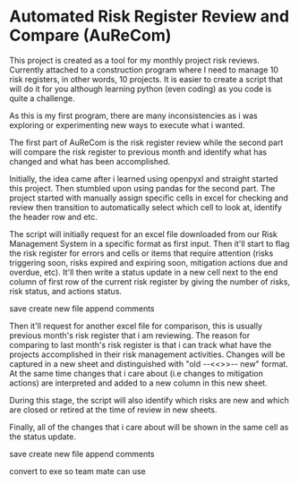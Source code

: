 # Automated Risk Register Review and Compare (AuReCom)

This project is created as a tool for my monthly project risk reviews. Currently attached to a construction program where I need to manage 10 risk registers, in other words, 10 projects. It is easier to create a script that will do it for you although learning python (even coding) as you code is quite a challenge.

As this is my first program, there are many inconsistencies as i was exploring or experimenting new ways to execute what i wanted.

The first part of AuReCom is the risk register review while the second part will compare the risk register to previous month and identify what has changed and what has been accomplished.

Initially, the idea came after i learned using openpyxl and straight started this project. Then stumbled upon using pandas for the second part. The project started with manually assign specific cells in excel for checking and review then transition to automatically select which cell to look at, identify the header row and etc.

The script will initially request for an excel file downloaded from our Risk Management System in a specific format as first input. Then it'll start to flag the risk register for errors and cells or items that require attention (risks triggering soon, risks expired and expiring soon, mitigation actions due and overdue, etc). It'll then write a status update in a new cell next to the end column of first row of the current risk register by giving the number of risks, risk status, and actions status. 

save create new file append comments

Then it'll request for another excel file for comparison, this is usually previous month's risk register that i am reviewing. The reason for comparing to last month's risk register is that i can track what have the projects accomplished in their risk management activities. Changes will be captured in a new sheet and distinguished with "old --<<>>-- new" format. At the same time changes that i care about (i.e changes to mitigation actions) are interpreted and added to a new column in this new sheet.

During this stage, the script will also identify which risks are new and which are closed or retired at the time of review in new sheets.

Finally, all of the changes that i care about will be shown in the same cell as the status update.

save create new file append comments

convert to exe so team mate can use
